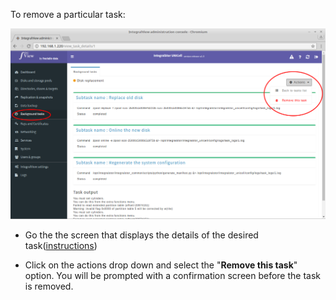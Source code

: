 
To remove a particular task: 

![Removing background task details](../img/remove_task.png)

- Go the the screen that displays the details of the desired task([instructions](view_task_details.md))

- Click on the actions drop down and select the "**Remove this task**" option. You will be prompted with a confirmation screen before the task is removed.  
